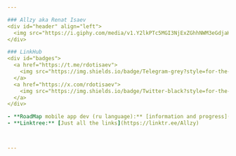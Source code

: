 ```yaml
--- 

### Allzy aka Renat Isaev
<div id="header" align="left">
  <img src="https://i.giphy.com/media/v1.Y2lkPTc5MGI3NjExZGhhNWM3eGdjaHZ2YzhrMTB2MGhiczNtcDFkNzJmb3B0M3A1cGI1ZyZlcD12MV9pbnRlcm5hbF9naWZfYnlfaWQmY3Q9cw/xTiTnI7Gig88ZfofxS/giphy.gif" width="250"/>
</div>

### LinkHub
<div id="badges">
  <a href="https://t.me/rdotisaev">
    <img src="https://img.shields.io/badge/Telegram-grey?style=for-the-badge&logo=telegram&logoColor=black" alt="Telegram Badge"/>
  </a>
  <a href="https://x.com/rdotisaev">
    <img src="https://img.shields.io/badge/Twitter-black?style=for-the-badge&logo=x&logoColor=blue" alt="Xcom Badge"/>
  </a>
</div>

- **RoadMap mobile app dev (ru language):** [information and progress](https://t.me/+g8mJX-6lI7pkYTM6)
- **Linktree:** [Just all the links](https://linktr.ee/Allzy)



--- 
```


